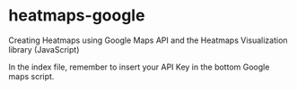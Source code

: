 # heatmaps-google


Creating Heatmaps using Google Maps API and the Heatmaps Visualization library (JavaScript)


In the index file, remember to insert your API Key in the bottom Google maps script.


